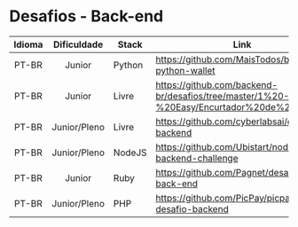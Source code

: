 # Desafios - Back-end

Idioma | Dificuldade | Stack | Link
:---:|:---:|---|---
PT-BR | Junior | Python | https://github.com/MaisTodos/backend-python-wallet
PT-BR | Junior | Livre | https://github.com/backend-br/desafios/tree/master/1%20-%20Easy/Encurtador%20de%20URL
PT-BR | Junior/Pleno | Livre | https://github.com/cyberlabsai/desafios-backend
PT-BR | Junior/Pleno | NodeJS | https://github.com/Ubistart/nodejs-backend-challenge
PT-BR | Junior | Ruby | https://github.com/Pagnet/desafio-back-end
PT-BR | Junior/Pleno | PHP | https://github.com/PicPay/picpay-desafio-backend
